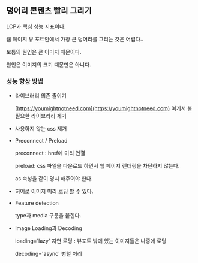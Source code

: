 ## 덩어리 콘텐츠 빨리 그리기

LCP가 핵심 성능 지표이다.

웹 페이지 뷰 포트안에서 가장 큰 덩어리를 그리는 것은 어렵다..

보통의 원인은 큰 이미지 때문이다.

원인은 이미지의 크기 때문만은 아니다.

### 성능 향상 방법

- 라이브러리 의존 줄이기

  [https://youmightnotneed.com](https://youmightnotneed.com) 여기서 불 필요한 라이브러리 제거

- 사용하지 않는 css 제거

- Preconnect / Preload

  preconnect : href에 미리 연결

  preload: css 파일을 다운로드 하면서 웹 페이지 렌더링을 차단하지 않는다.

  as 속성을 같이 명시 해주어야 한다.

- 히어로 이미지 미리 로딩 할 수 있다.

- Feature detection

  type과 media 구문을 붙힌다.

- Image Loading과 Decoding

  loading='lazy'         지연 로딩 : 뷰포트 밖에 있는 이미지들은 나중에 로딩

  decoding='async'  병렬 처리